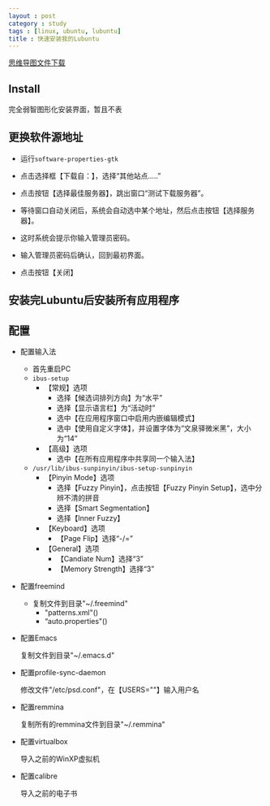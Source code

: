 ```yaml
---
layout : post
category : study
tags : [linux, ubuntu, lubuntu]
title : 快速安装我的Lubuntu
---
```

[思维导图文件下载](https://docs.google.com/file/d/0B1DrsqrLRzeITG03OXphM2R1eXc/edit?usp=sharing)

## Install


完全弱智图形化安装界面，暂且不表


## 更换软件源地址


- 运行`software-properties-gtk`


- 点击选择框【下载自：】，选择“其他站点.....”


- 点击按钮【选择最佳服务器】，跳出窗口“测试下载服务器”。


- 等待窗口自动关闭后，系统会自动选中某个地址，然后点击按钮【选择服务器】。


- 这时系统会提示你输入管理员密码。


- 输入管理员密码后确认，回到最初界面。


- 点击按钮【关闭】

## 安装完Lubuntu后安装所有应用程序
<script src="https://gist.github.com/samrain/dd4c88b1d219467763f2.js"></script>

## 配置


- 配置输入法

	- 首先重启PC
	- `ibus-setup`
      - 【常规】选项
          - 选择【候选词排列方向】为“水平”
		  - 选择【显示语言栏】为“活动时”
		  - 选中【在应用程序窗口中启用内嵌编辑模式】
		  - 选中【使用自定义字体】，并设置字体为“文泉驿微米黑”，大小为“14”
	  - 【高级】选项
		  - 选中【在所有应用程序中共享同一个输入法】
	- `/usr/lib/ibus-sunpinyin/ibus-setup-sunpinyin`
      - 【Pinyin Mode】选项
		- 选择【Fuzzy Pinyin】，点击按钮【Fuzzy Pinyin Setup】，选中分辨不清的拼音
		- 选择【Smart Segmentation】
		- 选择【Inner Fuzzy】
	  - 【Keyboard】选项
		- 【Page Flip】选择“-/=”
	  - 【General】选项
		- 【Candiate Num】选择“3”
		- 【Memory Strength】选择“3”

- 配置freemind
	- 复制文件到目录"~/.freemind"
		- "patterns.xml"()
		- “auto.properties"()

- 配置Emacs

	复制文件到目录"~/.emacs.d"

- 配置profile-sync-daemon

	修改文件"/etc/psd.conf"，在【USERS=""】输入用户名

- 配置remmina

	复制所有的remmina文件到目录"~/.remmina"

- 配置virtualbox

	导入之前的WinXP虚拟机

- 配置calibre

	导入之前的电子书

